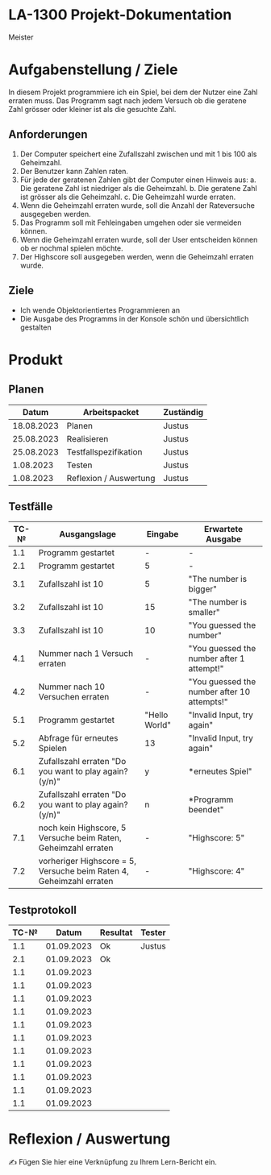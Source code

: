 # LA-1300 Projekt-Dokumentation

Meister


# Aufgabenstellung / Ziele

In diesem Projekt programmiere ich ein Spiel, bei dem der Nutzer eine Zahl erraten muss. Das Programm sagt nach jedem Versuch ob die geratene Zahl grösser oder kleiner ist als die gesuchte Zahl.

## Anforderungen
1.	Der Computer speichert eine Zufallszahl zwischen und mit 1 bis 100 als Geheimzahl.
2.	Der Benutzer kann Zahlen raten.
3.	Für jede der geratenen Zahlen gibt der Computer einen Hinweis aus:
a.	Die geratene Zahl ist niedriger als die Geheimzahl.
b.	Die geratene Zahl ist grösser als die Geheimzahl.
c.	Die Geheimzahl wurde erraten.
4.	Wenn die Geheimzahl erraten wurde, soll die Anzahl der Rateversuche ausgegeben werden.
5.	Das Programm soll mit Fehleingaben umgehen oder sie vermeiden können.
6.	Wenn die Geheimzahl erraten wurde, soll der User entscheiden können ob er nochmal spielen möchte.
7.	Der Highscore soll ausgegeben werden, wenn die Geheimzahl erraten wurde.

## Ziele
- Ich wende Objektorientiertes Programmieren an
- Die Ausgabe des Programms in der Konsole schön und übersichtlich gestalten

# Produkt

## Planen

| Datum | Arbeitspacket | Zuständig                                             |
| ----- | ------- | ------------------------------------------------------------ |
|   18.08.2023    | Planen  | Justus |
|  25.08.2023     | Realisieren |   Justus              |
|  25.08.2023     | Testfallspezifikation |   Justus                      |
|  1.08.2023     | Testen |   Justus                      |
|  1.08.2023     | Reflexion / Auswertung |   Justus                      |





## Testfälle

| TC-№ | Ausgangslage | Eingabe | Erwartete Ausgabe |
| ---- | ------------ | ------- | ----------------- |
| 1.1  |   Programm gestartet           |    -     |         -         |
| 2.1 |  Programm gestartet            |    5     |    -           |
| 3.1 |    Zufallszahl ist 10          |    5     |    "The number is bigger"              |
|3.2 |      Zufallszahl ist 10        |    15     |    "The number is smaller"               |
|3.3   |    Zufallszahl ist 10      |  10    |     "You guessed the number"            |
| 4.1  |    Nummer nach 1 Versuch erraten      |  -    |  "You guessed the number after 1 attempt!"                |
| 4.2  |   Nummer nach 10 Versuchen erraten       |   -   | "You guessed the number after 10 attempts!"                 |
| 5.1  |    Programm gestartet      |   "Hello World"   | "Invalid Input, try again"                 |
| 5.2  |    Abfrage für erneutes Spielen      |   13   |  "Invalid Input, try again"            |
| 6.1  |  Zufallszahl erraten "Do you want to play again? (y/n)"        |   y   |     *erneutes Spiel"             |
| 6.2  |  Zufallszahl erraten "Do you want to play again? (y/n)"        |   n   |     *Programm beendet"             |
| 7.1  |  noch kein Highscore, 5 Versuche beim Raten, Geheimzahl erraten |  -  |     "Highscore: 5"          |
| 7.2  |  vorheriger Highscore = 5, Versuche beim Raten 4, Geheimzahl erraten |  -  |     "Highscore: 4"          |






## Testprotokoll

| TC-№ | Datum | Resultat | Tester |
| ---- | ----- | -------- | ------ |
| 1.1  |  01.09.2023     |   Ok       |  Justus      |
| 2.1  |  01.09.2023     |   Ok       |        |
| 1.1  |  01.09.2023     |          |        |
| 1.1  |  01.09.2023     |          |        |
| 1.1  |  01.09.2023     |          |        |
| 1.1  |  01.09.2023     |          |        |
| 1.1  |  01.09.2023     |          |        |
| 1.1  |  01.09.2023     |          |        |
| 1.1  |  01.09.2023     |          |        |
| 1.1  |  01.09.2023     |          |        |
| 1.1  |  01.09.2023     |          |        |
| 1.1  |  01.09.2023     |          |        |
| 1.1  |  01.09.2023     |          |        |


# Reflexion / Auswertung

✍️ Fügen Sie hier eine Verknüpfung zu Ihrem Lern-Bericht ein.
